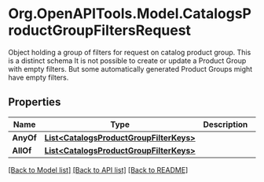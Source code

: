 # Org.OpenAPITools.Model.CatalogsProductGroupFiltersRequest
Object holding a group of filters for request on catalog product group. This is a distinct schema It is not possible to create or update a Product Group with empty filters. But some automatically generated Product Groups might have empty filters.

## Properties

Name | Type | Description | Notes
------------ | ------------- | ------------- | -------------
**AnyOf** | [**List&lt;CatalogsProductGroupFilterKeys&gt;**](CatalogsProductGroupFilterKeys.md) |  | 
**AllOf** | [**List&lt;CatalogsProductGroupFilterKeys&gt;**](CatalogsProductGroupFilterKeys.md) |  | 

[[Back to Model list]](../README.md#documentation-for-models) [[Back to API list]](../README.md#documentation-for-api-endpoints) [[Back to README]](../README.md)

